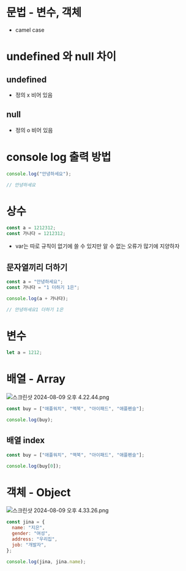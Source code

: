 # 문법 - 변수, 객체
- camel case

# undefined 와 null 차이

## undefined

- 정의 x 비어 있음

## null

- 정의 o 비어 있음

# console log 출력 방법

```jsx
console.log("안녕하세요");

// 안녕하세요
```

# 상수

```jsx
const a = 1212312;
const 가나다 = 1212312;
```

- var는 따로 규칙이 없기에 쓸 수 있지만 알 수 없는 오류가 많기에 지양하자

## 문자열끼리 더하기

```jsx
const a = "안녕하세요";
const 가나다 = "1 더하기 1은";

console.log(a + 가나다);

// 안녕하세요1 더하기 1은
```

# 변수

```jsx
let a = 1212;
```

# 배열 - Array

![스크린샷 2024-08-09 오후 4.22.44.png](https://prod-files-secure.s3.us-west-2.amazonaws.com/04cfcbc4-e38f-4ee6-8c51-07f48303ab52/fa54baad-d98d-417e-8c52-1be41f69964f/%E1%84%89%E1%85%B3%E1%84%8F%E1%85%B3%E1%84%85%E1%85%B5%E1%86%AB%E1%84%89%E1%85%A3%E1%86%BA_2024-08-09_%E1%84%8B%E1%85%A9%E1%84%92%E1%85%AE_4.22.44.png)

```jsx
const buy = ["애플워치", "맥북", "아이패드", "애플펜슬"];

console.log(buy);
```

## 배열 index

```jsx
const buy = ["애플워치", "맥북", "아이패드", "애플펜슬"];

console.log(buy[0]);
```

# 객체 - Object

![스크린샷 2024-08-09 오후 4.33.26.png](https://prod-files-secure.s3.us-west-2.amazonaws.com/04cfcbc4-e38f-4ee6-8c51-07f48303ab52/f9a9f165-5b8d-4a7c-8957-a9146eba344b/%E1%84%89%E1%85%B3%E1%84%8F%E1%85%B3%E1%84%85%E1%85%B5%E1%86%AB%E1%84%89%E1%85%A3%E1%86%BA_2024-08-09_%E1%84%8B%E1%85%A9%E1%84%92%E1%85%AE_4.33.26.png)

```jsx
const jina = {
  name: "지은",
  gender: "여성",
  address: "우리집",
  job: "개발자",
};

console.log(jina, jina.name);
```

